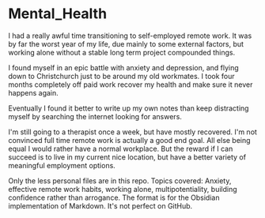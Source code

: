 # Mental_Health

I had a really awful time transitioning to self-employed remote work. It was by far the worst year of my life, due mainly to some external factors, but working alone without a stable long term project compounded things. 

I found myself in an epic battle with anxiety and depression, and flying down to Christchurch just to be around my old workmates. I took four months completely off paid work recover my health and make sure it never happens again.  

Eventually I found it better to write up my own notes than keep distracting myself by searching the internet looking for answers.  

I'm still going to a therapist once a week, but have mostly recovered.  I'm not convinced full time remote work is actually a good end goal. All else being equal I would rather have a normal workplace. But the reward if I can succeed is to live in my current nice location, but have a better variety of meaningful employment options.

Only the less personal files are in this repo. Topics covered: Anxiety, effective remote work habits, working alone, multipotentiality, building confidence rather than arrogance.  The format is for the Obsidian implementation of Markdown.  It's not perfect on GitHub.
